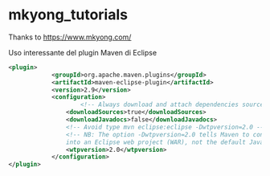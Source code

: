 # mkyong_tutorials
Thanks to https://www.mkyong.com/ 

Uso interessante del plugin Maven di Eclipse
```xml
<plugin>
			<groupId>org.apache.maven.plugins</groupId>
			<artifactId>maven-eclipse-plugin</artifactId>
			<version>2.9</version>
			<configuration>
			        <!-- Always download and attach dependencies source code -->
				<downloadSources>true</downloadSources>
				<downloadJavadocs>false</downloadJavadocs>
				<!-- Avoid type mvn eclipse:eclipse -Dwtpversion=2.0 -->
				<!-- NB: The option -Dwtpversion=2.0 tells Maven to convert the project 
				into an Eclipse web project (WAR), not the default Java project (JAR) --> 
				<wtpversion>2.0</wtpversion>
			</configuration>
</plugin>
```
